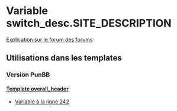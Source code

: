 # Variable switch_desc.SITE_DESCRIPTION
[Explication sur le forum des forums](http://forum.forumactif.com/t294113-listing-des-variables#switch_desc.SITE_DESCRIPTION)

## Utilisations dans les templates

### Version PunBB

#### [Template overall_header](punbb/overall_header.md)
* [Variable à la ligne 242](../punbb/overall_header.tpl#L242)